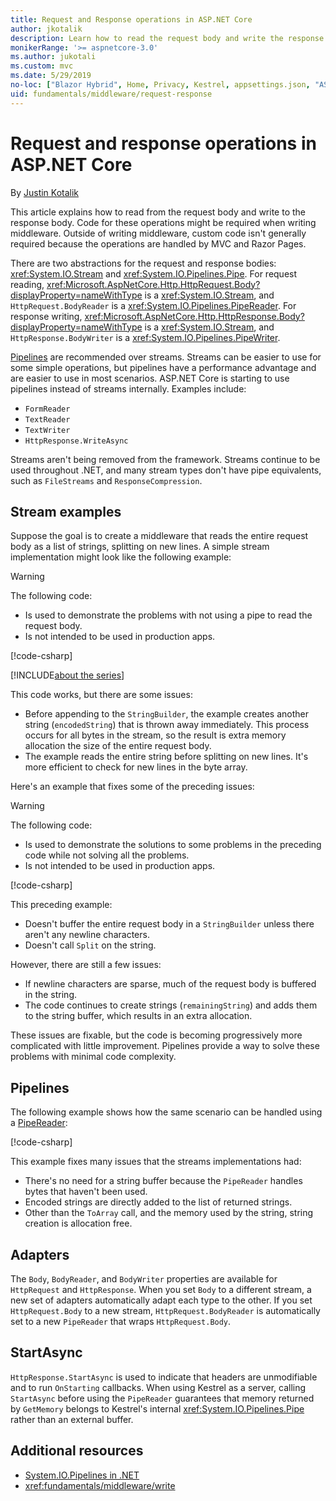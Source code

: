 ```yaml
---
title: Request and Response operations in ASP.NET Core
author: jkotalik
description: Learn how to read the request body and write the response body in ASP.NET Core.
monikerRange: '>= aspnetcore-3.0'
ms.author: jukotali
ms.custom: mvc
ms.date: 5/29/2019
no-loc: ["Blazor Hybrid", Home, Privacy, Kestrel, appsettings.json, "ASP.NET Core Identity", cookie, Cookie, Blazor, "Blazor Server", "Blazor WebAssembly", "Identity", "Let's Encrypt", Razor, SignalR]
uid: fundamentals/middleware/request-response
---
```

# Request and response operations in ASP.NET Core

By [Justin Kotalik](https://github.com/jkotalik)

This article explains how to read from the request body and write to the response body. Code for these operations might be required when writing middleware. Outside of writing middleware, custom code isn't generally required because the operations are handled by MVC and Razor Pages.

There are two abstractions for the request and response bodies: <xref:System.IO.Stream> and <xref:System.IO.Pipelines.Pipe>. For request reading, <xref:Microsoft.AspNetCore.Http.HttpRequest.Body?displayProperty=nameWithType> is a <xref:System.IO.Stream>, and `HttpRequest.BodyReader` is a <xref:System.IO.Pipelines.PipeReader>. For response writing, <xref:Microsoft.AspNetCore.Http.HttpResponse.Body?displayProperty=nameWithType> is a <xref:System.IO.Stream>, and `HttpResponse.BodyWriter` is a <xref:System.IO.Pipelines.PipeWriter>.

[Pipelines](/dotnet/standard/io/pipelines) are recommended over streams. Streams can be easier to use for some simple operations, but pipelines have a performance advantage and are easier to use in most scenarios. ASP.NET Core is starting to use pipelines instead of streams internally. Examples include:

* `FormReader`
* `TextReader`
* `TextWriter`
* `HttpResponse.WriteAsync`

Streams aren't being removed from the framework. Streams continue to be used throughout .NET, and many stream types don't have pipe equivalents, such as `FileStreams` and `ResponseCompression`.

## Stream examples

<!-- see "fundamentals\middleware\request-response\static\TestPipes.JPG for testing sample -->

Suppose the goal is to create a middleware that reads the entire request body as a list of strings, splitting on new lines. A simple stream implementation might look like the following example:

> [!WARNING]
> The following code:
> * Is used to demonstrate the problems with not using a pipe to read the request body.
> * Is not intended to be used in production apps.

[!code-csharp[](request-response/samples/3.x/RequestResponseSample/Startup.cs?name=GetListOfStringsFromStream)]

[!INCLUDE[about the series](~/includes/code-comments-loc.md)]

This code works, but there are some issues:

* Before appending to the `StringBuilder`, the example creates another string (`encodedString`) that is thrown away immediately. This process occurs for all bytes in the stream, so the result is extra memory allocation the size of the entire request body.
* The example reads the entire string before splitting on new lines. It's more efficient to check for new lines in the byte array.

Here's an example that fixes some of the preceding issues:

> [!WARNING]
> The following code:
> * Is used to demonstrate the solutions to some problems in the preceding code while not solving all the problems.
> * Is not intended to be used in production apps.

[!code-csharp[](request-response/samples/3.x/RequestResponseSample/Startup.cs?name=GetListOfStringsFromStreamMoreEfficient)]

This preceding example:

* Doesn't buffer the entire request body in a `StringBuilder` unless there aren't any newline characters.
* Doesn't call `Split` on the string.

However, there are still a few issues:

* If newline characters are sparse, much of the request body is buffered in the string.
* The code continues to create strings (`remainingString`) and adds them to the string buffer, which results in an extra allocation.

These issues are fixable, but the code is becoming progressively more complicated with little improvement. Pipelines provide a way to solve these problems with minimal code complexity.

## Pipelines

The following example shows how the same scenario can be handled using a [PipeReader](/dotnet/standard/io/pipelines#pipe):

[!code-csharp[](request-response/samples/3.x/RequestResponseSample/Startup.cs?name=GetListOfStringFromPipe)]

This example fixes many issues that the streams implementations had:

* There's no need for a string buffer because the `PipeReader` handles bytes that haven't been used.
* Encoded strings are directly added to the list of returned strings.
* Other than the `ToArray` call, and the memory used by the string, string creation is allocation free.

## Adapters

The `Body`, `BodyReader`, and `BodyWriter` properties are available for `HttpRequest` and `HttpResponse`. When you set `Body` to a different stream, a new set of adapters automatically adapt each type to the other. If you set `HttpRequest.Body` to a new stream, `HttpRequest.BodyReader` is automatically set to a new `PipeReader` that wraps `HttpRequest.Body`.

## StartAsync

`HttpResponse.StartAsync` is used to indicate that headers are unmodifiable and to run `OnStarting` callbacks. When using Kestrel as a server, calling `StartAsync` before using the `PipeReader` guarantees that memory returned by `GetMemory` belongs to Kestrel's internal <xref:System.IO.Pipelines.Pipe> rather than an external buffer.

## Additional resources

* [System.IO.Pipelines in .NET](/dotnet/standard/io/pipelines)
* <xref:fundamentals/middleware/write>

<!-- Test with Postman or other tool. See image in static directory. -->
